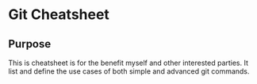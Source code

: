 # Git Cheatsheet

## Purpose

This is cheatsheet is for the benefit myself and other interested parties. It list and define the use cases of both simple and advanced git commands.